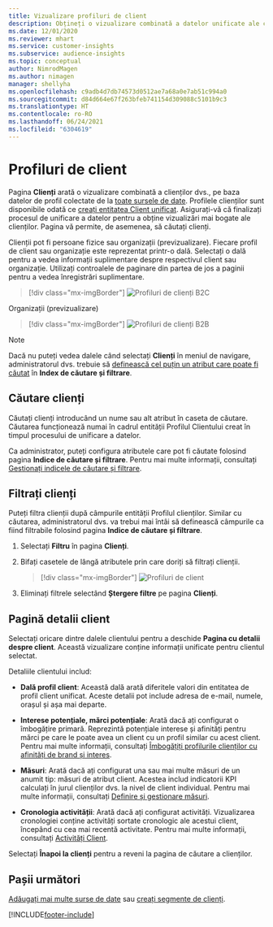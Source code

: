 ```yaml
---
title: Vizualizare profiluri de client
description: Obțineți o vizualizare combinată a datelor unificate ale clienților.
ms.date: 12/01/2020
ms.reviewer: mhart
ms.service: customer-insights
ms.subservice: audience-insights
ms.topic: conceptual
author: NimrodMagen
ms.author: nimagen
manager: shellyha
ms.openlocfilehash: c9adb4d7db74573d0512ae7a68a0e7ab51c994a0
ms.sourcegitcommit: d84d664e67f263bfeb741154d309088c5101b9c3
ms.translationtype: HT
ms.contentlocale: ro-RO
ms.lasthandoff: 06/24/2021
ms.locfileid: "6304619"
---
```

# <a name="customer-profiles"></a>Profiluri de client

Pagina **Clienți** arată o vizualizare combinată a clienților dvs., pe baza datelor de profil colectate de la [toate sursele de date](data-sources.md). Profilele clienților sunt disponibile odată ce [creați entitatea Client unificat](data-unification.md). Asigurați-vă că finalizați procesul de unificare a datelor pentru a obține vizualizări mai bogate ale clienților. Pagina vă permite, de asemenea, să căutați clienți.

Clienții pot fi persoane fizice sau organizații (previzualizare). Fiecare profil de client sau organizație este reprezentat printr-o dală. Selectați o dală pentru a vedea informații suplimentare despre respectivul client sau organizație. Utilizați controalele de paginare din partea de jos a paginii pentru a vedea înregistrări suplimentare.

> [!div class="mx-imgBorder"] 
> ![Profiluri de clienți B2C](media/profiles-customers.png "Profiluri de clienți B2C")

Organizații (previzualizare)
> [!div class="mx-imgBorder"] 
> ![Profiluri de clienți B2B](media/profile-customers-b2b.png "Profiluri de clienți B2B")

> [!NOTE]
> Dacă nu puteți vedea dalele când selectați **Clienți** în meniul de navigare, administratorul dvs. trebuie să [definească cel puțin un atribut care poate fi căutat](search-filter-index.md) în **Index de căutare și filtrare**.

## <a name="search-for-customers"></a>Căutare clienți

Căutați clienți introducând un nume sau alt atribut în caseta de căutare. Căutarea funcționează numai în cadrul entității Profilul Clientului creat în timpul procesului de unificare a datelor.

Ca administrator, puteți configura atributele care pot fi căutate folosind pagina **Indice de căutare și filtrare**. Pentru mai multe informații, consultați [Gestionați indicele de căutare și filtrare](search-filter-index.md).

## <a name="filter-customers"></a>Filtrați clienți

Puteți filtra clienții după câmpurile entității Profilul clienților. Similar cu căutarea, administratorul dvs. va trebui mai întâi să definească câmpurile ca fiind filtrabile folosind pagina **Indice de căutare și filtrare**.

1. Selectați **Filtru** în pagina **Clienți**.

2. Bifați casetele de lângă atributele prin care doriți să filtrați clienții.

   > [!div class="mx-imgBorder"] 
   > ![Profiluri de client](media/profiles-customers3.png "Profiluri de client")

3. Eliminați filtrele selectând **Ștergere filtre** pe pagina **Clienți**.

##  <a name="customer-details-page"></a>Pagină detalii client

Selectați oricare dintre dalele clientului pentru a deschide **Pagina cu detalii despre client**. Această vizualizare conține informații unificate pentru clientul selectat.

Detaliile clientului includ:

-   **Dală profil client**: Această dală arată diferitele valori din entitatea de profil client unificat. Aceste detalii pot include adresa de e-mail, numele, orașul și așa mai departe. 

-   **Interese potențiale, mărci potențiale**: Arată dacă ați configurat o îmbogățire primară. Reprezintă potențiale interese și afinități pentru mărci pe care le poate avea un client cu un profil similar cu acest client. Pentru mai multe informații, consultați [Îmbogățiți profilurile clienților cu afinități de brand și interes](enrichment-microsoft.md).

-   **Măsuri**: Arată dacă ați configurat una sau mai multe măsuri de un anumit tip: măsuri de atribut client. Acestea includ indicatorii KPI calculați în jurul clienților dvs. la nivel de client individual. Pentru mai multe informații, consultați [Definire și gestionare măsuri](measures.md).

-   **Cronologia activității**: Arată dacă ați configurat activități. Vizualizarea cronologiei conține activități sortate cronologic ale acestui client, începând cu cea mai recentă activitate. Pentru mai multe informații, consultați [Activități Client](activities.md).

Selectați **Înapoi la clienți** pentru a reveni la pagina de căutare a clienților.

## <a name="next-steps"></a>Pașii următori

[Adăugați mai multe surse de date](data-sources.md) sau [creați segmente de clienți](segments.md).


[!INCLUDE[footer-include](../includes/footer-banner.md)]
